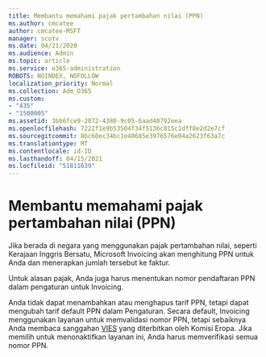 ```yaml
---
title: Membantu memahami pajak pertambahan nilai (PPN)
ms.author: cmcatee
author: cmcatee-MSFT
manager: scotv
ms.date: 04/21/2020
ms.audience: Admin
ms.topic: article
ms.service: o365-administration
ROBOTS: NOINDEX, NOFOLLOW
localization_priority: Normal
ms.collection: Adm_O365
ms.custom:
- "435"
- "1500005"
ms.assetid: 3bb6fce9-2072-4380-9c05-6aad40792eea
ms.openlocfilehash: 7222f1e9b53504f34f5136c815c1dff8e2d2e7cf
ms.sourcegitcommit: 8bc60ec34bc1e40685e3976576e04a2623f63a7c
ms.translationtype: MT
ms.contentlocale: id-ID
ms.lasthandoff: 04/15/2021
ms.locfileid: "51811639"
---
```

# <a name="help-understanding-value-added-tax-vat"></a>Membantu memahami pajak pertambahan nilai (PPN)

Jika berada di negara yang menggunakan pajak pertambahan nilai, seperti Kerajaan Inggris Bersatu, Microsoft Invoicing akan menghitung PPN untuk Anda dan menerapkan jumlah tersebut ke faktur.
  
Untuk alasan pajak, Anda juga harus menentukan nomor pendaftaran PPN dalam pengaturan untuk Invoicing.
  
Anda tidak dapat menambahkan atau menghapus tarif PPN, tetapi dapat mengubah tarif default PPN dalam Pengaturan. Secara default, Invoicing menggunakan layanan untuk memvalidasi nomor PPN, tetapi sebaiknya Anda membaca sanggahan [VIES](https://go.microsoft.com/fwlink/?LinkID=841741) yang diterbitkan oleh Komisi Eropa. Jika memilih untuk menonaktifkan layanan ini, Anda harus memverifikasi semua nomor PPN.